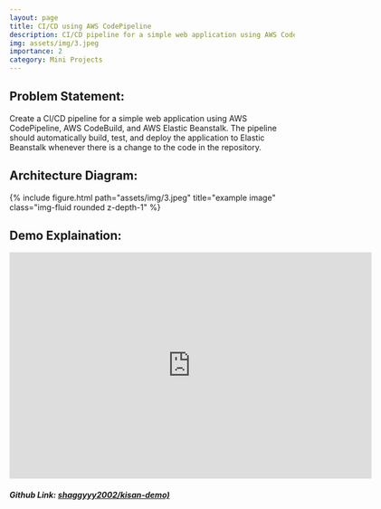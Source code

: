 ```yaml
---
layout: page
title: CI/CD using AWS CodePipeline
description: CI/CD pipeline for a simple web application using AWS CodePipeline, AWS CodeBuild, and AWS Elastic Beanstalk.
img: assets/img/3.jpeg
importance: 2
category: Mini Projects
---
```


## Problem Statement:

Create a CI/CD pipeline for a simple web application using AWS CodePipeline, AWS CodeBuild, and AWS Elastic Beanstalk. The pipeline should automatically build, test, and deploy the application to Elastic Beanstalk whenever there is a change to the code in the repository.

## Architecture Diagram:

<div class="row">
    <div class="col-sm mt-3 mt-md-0">
        {% include figure.html path="assets/img/3.jpeg" title="example image" class="img-fluid rounded z-depth-1" %}
    </div>
</div>

## Demo Explaination:

<iframe width="640" height="400" src="https://www.loom.com/embed/acbcac0affc748038e6809d8f94e6329?sid=24ae7de8-6826-4d5b-abbe-2a2a49d876f1" frameborder="0" webkitallowfullscreen mozallowfullscreen allowfullscreen></iframe>


#### *Github Link: [shaggyyy2002/kisan-demo)](https://github.com/shaggyyy2002/kisan-demo)* 

